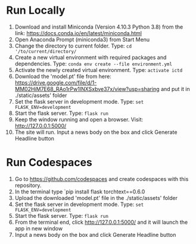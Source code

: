 # Run Locally 

1. Download and install Miniconda (Version 4.10.3 Python 3.8) from the link: https://docs.conda.io/en/latest/miniconda.html
2. Open Anaconda Prompt (miniconda3) from Start Menu
3. Change the directory to current folder. Type: `cd '/to/current/directory/`
4. Create a new virtual environment with required packages and dependencies. Type: `conda env create --file environment.yml`
5. Activate the newly created virtual environment. Type: `activate ictd`
6. Download the 'model.pt' file from here: https://drive.google.com/file/d/1-MM02HiM7E68_RAo1rPw1INXSxbve37x/view?usp=sharing and put it in ./static/assets' folder
7. Set the flask server in development mode. Type: `set FLASK_ENV=development`
8. Start the flask server. Type: `flask run`
9. Keep the window running and open a browser. Visit: http://127.0.0.1:5000/
10. The site will run. Input a news body on the box and click Generate Headline button

# Run Codespaces

1. Go to https://github.com/codespaces and create codespaces with this repository.
2. In the terminal type `pip install flask torchtext==0.6.0
3. Upload the downloaded 'model.pt' file in the ./static/assets' folder
4. Set the flask server in development mode. Type: `set FLASK_ENV=development`
5. Start the flask server. Type: `flask run`
6. From the terminal end, click http://127.0.0.1:5000/ and it will launch the app in new window
7. Input a news body on the box and click Generate Headline button


